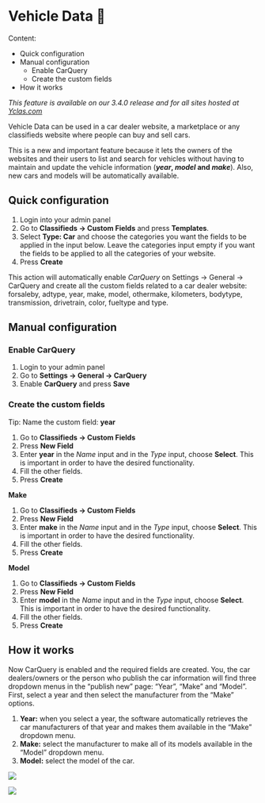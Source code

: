 # Vehicle Data 🚗 
Content:
-   Quick configuration
-   Manual configuration
    -   Enable CarQuery
    -  Create the custom fields
-   How it works

*This feature is available on our 3.4.0 release and for all sites hosted at  [Yclas.com](https://yclas.com/)*

Vehicle Data can be used in a car dealer website, a marketplace or any classifieds website where people can buy and sell cars. 

This is a new and important feature because it lets the owners of the websites and their users to list and search for vehicles without having to maintain and update the vehicle information (**_year_,  _model_  and  _make_**).  Also, new cars and models will be automatically available.

## Quick configuration

1.  Login into your admin panel
2.  Go to  **Classifieds -> Custom Fields**  and press  **Templates**.
3.  Select  **Type: Car**  and choose the categories you want the fields to be applied in the input below. Leave the categories input empty if you want the fields to be applied to all the categories of your website.
4.  Press  **Create**

This action will automatically enable  _CarQuery_  on Settings -> General -> CarQuery and create all the custom fields related to a car dealer website: forsaleby, adtype, year, make, model, othermake, kilometers, bodytype, transmission, drivetrain, color, fueltype and type.

## Manual configuration

### Enable CarQuery

1.  Login to your admin panel
2.  Go to  **Settings -> General -> CarQuery**
3.  Enable  **CarQuery**  and press  **Save**


### Create the custom fields

Tip: Name the custom field: **year** 

1.  Go to  **Classifieds -> Custom Fields**
2.  Press  **New Field**
3.  Enter  **year**  in the  _Name_  input and in the  _Type_  input, choose  **Select**. This is important in order to have the desired functionality.
4.  Fill the other fields.
5.  Press  **Create**


**Make**

1.  Go to  **Classifieds -> Custom Fields**
2.  Press  **New Field**
3.  Enter  **make**  in the  _Name_  input and in the  _Type_  input, choose  **Select**. This is important in order to have the desired functionality.
4.  Fill the other fields.
5.  Press  **Create**


**Model**

1.  Go to  **Classifieds -> Custom Fields**
2.  Press  **New Field**
3.  Enter  **model**  in the  _Name_  input and in the  _Type_  input, choose  **Select**. This is important in order to have the desired functionality.
4.  Fill the other fields.
5.  Press  **Create**


## How it works

Now CarQuery is enabled and the required fields are created. You, the car dealers/owners or the person who publish the car information will find three dropdown menus in the “publish new” page: “Year”, “Make” and “Model”. First, select a year and then select the manufacturer from the “Make” options.

1.  **Year:**  when you select a year, the software automatically retrieves the car manufacturers of that year and makes them available in the “Make” dropdown menu.
2.  **Make:**  select the manufacturer to make all of its models available in the “Model” dropdown menu.
3.  **Model:**  select the model of the car.

![](https://github.com/yclas/guides/blob/master/images/car-new.png)

![](https://github.com/yclas/guides/blob/master/images/car-single.png)
